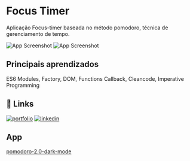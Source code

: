 # Focus Timer

Aplicação Focus-timer baseada no método pomodoro, técnica  de gerenciamento de tempo.

![App Screenshot](https://github.com/AlexJjunio/pomodoro-2.0-dark-mode/blob/main/github/pomodoro-mobile-light-mode.png)
![App Screenshot](https://github.com/AlexJjunio/pomodoro-2.0-dark-mode/blob/main/github/pomodoro-mobile-dark-mode.png)

## Principais aprendizados
ES6 Modules,
Factory,
DOM,
Functions Callback, 
Cleancode,
Imperative Programming

## 🔗 Links
[![portfolio](https://img.shields.io/badge/my_portfolio-000?style=for-the-badge&logo=ko-fi&logoColor=white)](https://github.com/AlexJjunio/pomodoro-2.0-dark-mode)
[![linkedin](https://img.shields.io/badge/linkedin-0A66C2?style=for-the-badge&logo=linkedin&logoColor=white)](https://www.linkedin.com/in/alex-junio-3a6b00214/)

## App

[pomodoro-2.0-dark-mode](https://alexjjunio.github.io/pomodoro-2.0-dark-mode/)
